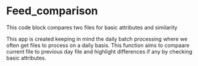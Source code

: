 # Feed_comparison
This code block compares two files for basic attributes and similarity

This app is created keeping in mind the daily batch processing where we often get files to process on a daily basis.
This function  aims to compaare current file to previous day file and highlight differences if any by checking basic attributes.

